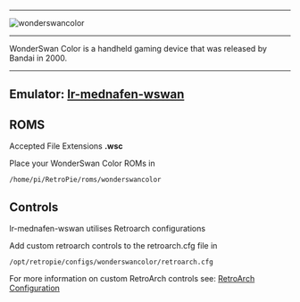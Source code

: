 ***
![wonderswancolor](https://cloud.githubusercontent.com/assets/10035308/12214039/17943b4c-b643-11e5-9bb7-82320217d7a9.png)
***

WonderSwan Color is a handheld gaming device that was released by Bandai in 2000. 
***

## Emulator: [lr-mednafen-wswan](https://github.com/libretro/beetle-wswan-libretro.git)

## ROMS

Accepted File Extensions **.wsc**

Place your WonderSwan Color ROMs in
```
/home/pi/RetroPie/roms/wonderswancolor
```

## Controls

lr-mednafen-wswan utilises Retroarch configurations

Add custom retroarch controls to the retroarch.cfg file in
```shell
/opt/retropie/configs/wonderswancolor/retroarch.cfg
```
For more information on custom RetroArch controls see: [RetroArch Configuration](https://github.com/petrockblog/RetroPie-Setup/wiki/RetroArch-Configuration)